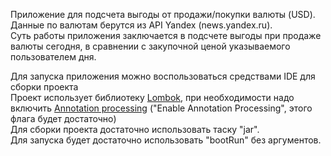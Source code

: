 Приложение для подсчета выгоды от продажи/покупки валюты (USD).<br>
Данные по валютам берутся из API Yandex (news.yandex.ru).<br>
Суть работы приложения заключается в подсчете выгоды при продаже валюты сегодня, в сравнении с закупочной ценой указываемого пользователем дня.

Для запуска приложения можно воспользоваться средствами IDE для сборки проекта<br>
Проект использует библиотеку <a href="https://projectlombok.org/">Lombok</a>, при необходимости надо включить <a href="https://www.jetbrains.com/help/idea/compiler-annotation-processors.html">Annotation processing</a> ("Enable Annotation Processing", этого флага будет достаточно)<br>
Для сборки проекта достаточно использовать таску "jar".<br>
Для запуска будет достаточно использовать "bootRun" без аргументов.

